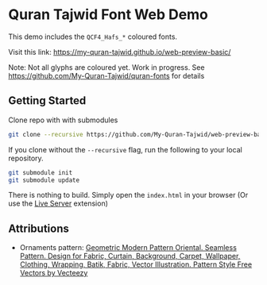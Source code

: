 # Quran Tajwid Font Web Demo

This demo includes the `QCF4_Hafs_*` coloured fonts.

Visit this link: https://my-quran-tajwid.github.io/web-preview-basic/

Note: Not all glyphs are coloured yet. Work in progress. See https://github.com/My-Quran-Tajwid/quran-fonts for details

## Getting Started

Clone repo with with submodules

```sh
git clone --recursive https://github.com/My-Quran-Tajwid/web-preview-basic.git
```

If you clone without the `--recursive` flag, run the following to your local repository.

```sh
git submodule init
git submodule update
```

There is nothing to build. Simply open the `index.html` in your browser (Or use the [Live Server](https://marketplace.visualstudio.com/items?itemName=ms-vscode.live-server) extension)

## Attributions

- Ornaments pattern: <a href="https://www.vecteezy.com/vector-art/5756529-geometric-modern-pattern-oriental-seamless-pattern-design-for-fabric-curtain-background-carpet-wallpaper-clothing-wrapping-batik-fabric-vector-illustration-pattern-style-free">Geometric Modern Pattern Oriental. Seamless Pattern. Design for Fabric, Curtain, Background, Carpet, Wallpaper, Clothing, Wrapping, Batik, Fabric, Vector Illustration. Pattern Style Free Vectors by Vecteezy</a>

